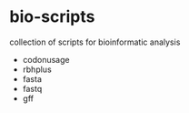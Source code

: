 bio-scripts
===========

collection of scripts for bioinformatic analysis

* codonusage
* rbhplus
* fasta
* fastq
* gff

